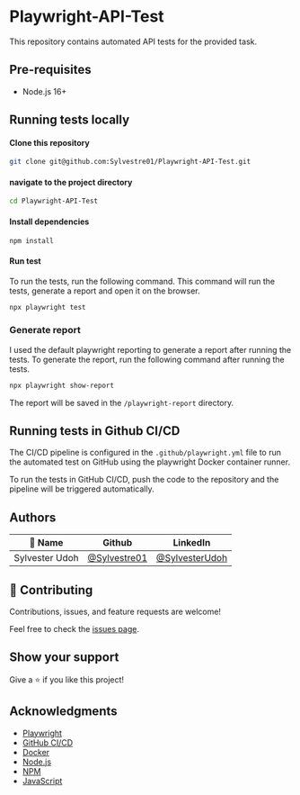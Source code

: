 # Playwright-API-Test

This repository contains automated API tests for the provided task.

## Pre-requisites

- Node.js 16+

## Running tests locally

#### Clone this repository
```bash 
git clone git@github.com:Sylvestre01/Playwright-API-Test.git
```

#### navigate to the project directory
```bash
cd Playwright-API-Test
```

#### Install dependencies
```bash
npm install
```

#### Run test
<!-- Describe that the command below will run the test, generate report and open it on the browsers -->
To run the tests, run the following command. This command will run the tests, generate a report and open it on the browser.

```bash
npx playwright test
```

### Generate report
<!-- Describe the use of playwright reporting. -->
I used the default playwright reporting to generate a report after running the tests. To generate the report, run the following command after running the tests.

```bash
npx playwright show-report
```

The report will be saved in the `/playwright-report` directory.




## Running tests in Github CI/CD
The CI/CD pipeline is configured in the `.github/playwright.yml` file to run the automated test on GitHub using the playwright Docker container runner.

To run the tests in GitHub CI/CD, push the code to the repository and the pipeline will be triggered automatically.




## Authors
| 👤 Name        | Github                                         | LinkedIn                                                   |
|----------------|------------------------------------------------|------------------------------------------------------------|
| Sylvester Udoh | [@Sylvestre01](https://github.com/Sylvestre01) |[@SylvesterUdoh](https://www.linkedin.com/in/sylvester-udoh/) |

## 🤝 Contributing
Contributions, issues, and feature requests are welcome!

Feel free to check the [issues page](https://github.com/Sylvestre01/Playwright-API-Test/issues).

## Show your support
Give a ⭐️ if you like this project!

## Acknowledgments
- [Playwright](https://playwright.dev/)
- [GitHub CI/CD](https://docs.github.com/ee/ci/)
- [Docker](https://www.docker.com/)
- [Node.js](https://nodejs.org/)
- [NPM](https://www.npmjs.com/)
- [JavaScript](https://www.javascriptlang.org/)